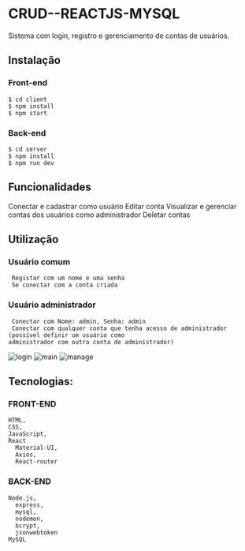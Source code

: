 # CRUD--REACTJS-MYSQL

Sistema com login, registro e gerenciamento de contas de usuários.

## Instalação
  ### Front-end
    $ cd client
    $ npm install
    $ npm start
  ### Back-end
    $ cd server
    $ npm install
    $ npm run dev
    
## Funcionalidades
  Conectar e cadastrar como usuário
  Editar conta
  Visualizar e gerenciar contas dos usuários como administrador
  Deletar contas
  
## Utilização
  ### Usuário comum
     Registar com um nome e uma senha
     Se conectar com a conta criada
  ### Usuário administrador
     Conectar com Nome: admin, Senha: admin
     Conectar com qualquer conta que tenha acesso de administrador (possível definir um usuário como 
    administrador com outra conta de administrador)


![login](https://user-images.githubusercontent.com/87040048/148256780-497728ef-1bfd-45fe-8c46-c270e90c862d.png)
![main](https://user-images.githubusercontent.com/87040048/148256789-92de6330-ebe7-48eb-b3bd-f7f2c11b6330.png)
![manage](https://user-images.githubusercontent.com/87040048/148256793-9b22b7be-af0b-4db5-8a0d-e41bc75e1e82.png)


## Tecnologias:
  ### FRONT-END
    HTML,
    CSS,
    JavaScript,
    React
      Material-UI,
      Axios,
      React-router
  ### BACK-END
    Node.js,
      express,
      mysql,
      nodemon,
      bcrypt,
      jsonwebtoken
    MySQL

